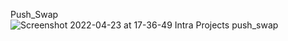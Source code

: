 Push_Swap
![Screenshot 2022-04-23 at 17-36-49 Intra Projects push_swap](https://user-images.githubusercontent.com/94300378/164946838-a9c06b18-fe98-413b-976e-f58c9c31285c.png)
